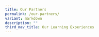 ```yaml
---
title: Our Partners
permalink: /our-partners/
variant: markdown
description: ""
third_nav_title: Our Learning Experiences
---
```

